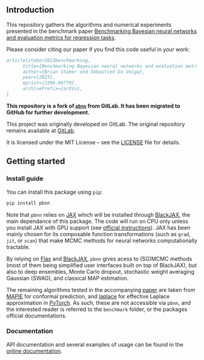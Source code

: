 ## Introduction

This repository gathers the algorithms and numerical experiments presented in the benchmark paper 
[Benchmarking Bayesian neural networks and evaluation metrics for regression tasks](https://arxiv.org/abs/2206.06779).

Please consider citing our paper if you find this code useful in your work:
```bibtex
article{staber2023benchmarking,
      title={Benchmarking Bayesian neural networks and evaluation metrics for regression tasks}, 
      author={Brian Staber and Sébastien Da Veiga},
      year={2023},
      eprint={2206.06779},
      archivePrefix={arXiv},
}
```

**This repository is a fork of [`pbnn`](https://gitlab.com/drti/pbnn/) from GitLab. It has been migrated to GitHub for further development.**

This project was originally developed on GitLab. The original repository remains available at [GitLab](https://gitlab.com/drti/pbnn/).

It is licensed under the MIT License – see the [LICENSE](LICENSE.txt) file for details.

## Getting started

### Install guide

You can install this package using `pip`:

```bash
pip install pbnn
```

Note that `pbnn` relies on [JAX](https://github.com/google/jax) which will be installed through [BlackJAX](https://github.com/blackjax-devs/blackjax), the main dependance of this package. 
The code will run on CPU only unless you install JAX with GPU support (see [official instructions](https://github.com/google/jax#installation)). 
JAX has been mainly chosen for its composable function transformations (such as `grad`, `jit`, or `scan`) that make MCMC methods for 
neural networks computationally tractable.

By relying on [Flax](https://github.com/google/flax) and [BlackJAX](https://github.com/blackjax-devs/blackjax), `pbnn` gives acess to (SG)MCMC methods (most of them being simplified user interfaces built on top of BlackJAX), but also to deep ensembles, Monte Carlo dropout, stochastic weight averaging Gaussian (SWAG), and classical MAP estimation.

The remaining algorithms tested in the accompanying [paper](https://arxiv.org/abs/2206.06779) are taken from [MAPIE](https://github.com/scikit-learn-contrib/MAPIE) for conformal prediction, and [laplace](https://github.com/aleximmer/Laplace) for effective Laplace approximation in [PyTorch](https://github.com/pytorch/pytorch). As such, these are not accessible via `pbnn`, and the interested reader is referred to the `benchmark` folder, or the packages official documentations.

### Documentation

API documentation and several examples of usage can be found in the [online documentation](https://pbnn.readthedocs.io/en/latest/?pbnn=latest).